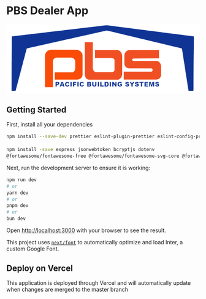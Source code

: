 # PBS Dealer App

![PBS Logo](./public/images/pbslogo.png)

## Getting Started

First, install all your dependencies

``` bash
npm install --save-dev prettier eslint-plugin-prettier eslint-config-prettier nodemon concurrently @types/bcrypt eslint-plugin-react

npm install -save express jsonwebtoken bcryptjs dotenv 
@fortawesome/fontawesome-free @fortawesome/fontawesome-svg-core @fortawesome/react-fontawesome @fortawesome/free-solid-svg-icons next-pwa next react react-dom next-auth bcrypt mariadb
```

Next, run the development server to ensure it is working:

```bash
npm run dev
# or
yarn dev
# or
pnpm dev
# or
bun dev
```

Open [http://localhost:3000](http://localhost:3000) with your browser to see the result.

This project uses [`next/font`](https://nextjs.org/docs/basic-features/font-optimization) to automatically optimize and load Inter, a custom Google Font.

## Deploy on Vercel

This application is deployed through Vercel and will automatically update when changes are merged to the master branch
